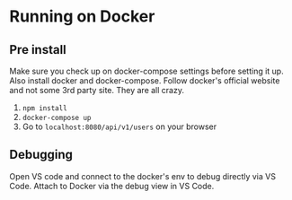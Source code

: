 # Running on Docker

## Pre install 
Make sure you check up on docker-compose settings before setting it up. Also install docker and docker-compose. Follow docker's official website and not some 3rd party site. They are all crazy.

1. `npm install`
2. `docker-compose up`
3. Go to `localhost:8080/api/v1/users` on your browser

## Debugging
Open VS code and connect to the docker's env to debug directly via VS Code. Attach to Docker via the debug view in VS Code.
